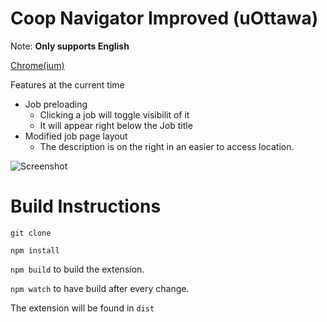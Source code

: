 # Coop Navigator Improved (uOttawa)

Note: **Only supports English**

[Chrome(ium)](https://chrome.google.com/webstore/detail/epjfkhpbgdkbdpcicaenldoebllfjfld)

Features at the current time
- Job preloading
  - Clicking a job will toggle visibilit of it
  - It will appear right below the Job title
- Modified job page layout
  - The description is on the right in an easier to access location.
  
![Screenshot](https://media.discordapp.net/attachments/451168676369006594/667149072473260052/coopimproved.gif)

# Build Instructions

`git clone`

`npm install`

`npm build` to build the extension.

`npm watch` to have build after every change.

The extension will be found in `dist`
